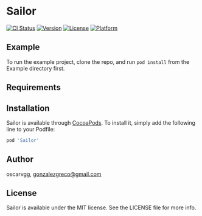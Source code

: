 # Sailor

[![CI Status](https://img.shields.io/travis/oscarvgg/Sailor.svg?style=flat)](https://travis-ci.org/oscarvgg/Sailor)
[![Version](https://img.shields.io/cocoapods/v/Sailor.svg?style=flat)](https://cocoapods.org/pods/Sailor)
[![License](https://img.shields.io/cocoapods/l/Sailor.svg?style=flat)](https://cocoapods.org/pods/Sailor)
[![Platform](https://img.shields.io/cocoapods/p/Sailor.svg?style=flat)](https://cocoapods.org/pods/Sailor)

## Example

To run the example project, clone the repo, and run `pod install` from the Example directory first.

## Requirements

## Installation

Sailor is available through [CocoaPods](https://cocoapods.org). To install
it, simply add the following line to your Podfile:

```ruby
pod 'Sailor'
```

## Author

oscarvgg, gonzalezgreco@gmail.com

## License

Sailor is available under the MIT license. See the LICENSE file for more info.
